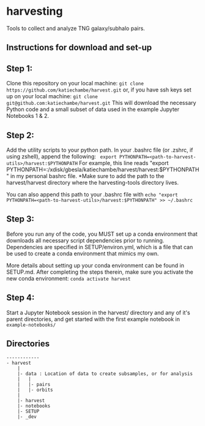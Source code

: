 # harvesting
Tools to collect and analyze TNG galaxy/subhalo pairs. 

## Instructions for download and set-up

Step 1:
-------
Clone this repository on your local machine:
```git clone https://github.com/katiechambe/harvest.git```
or, if you have ssh keys set up on your local machine:
```git clone git@github.com:katiechambe/harvest.git```
This will download the necessary Python code and a small subset of data 
used in the example Jupyter Notebooks 1 & 2.

Step 2:
-------
Add the utility scripts to your python path. In your .bashrc file (or .zshrc, if using zshell),
append the following:
``` export PYTHONPATH=<path-to-harvest-utils>/harvest:$PYTHONPATH```
For example, this line reads "export PYTHONPATH=:/xdisk/gbesla/katiechambe/harvest/harvest:$PYTHONPATH" 
in my personal bashrc file. *Make sure to add the path to the harvest/harvest directory where the harvesting-tools directory lives. 


You can also append this path to your .bashrc file with 
```echo "export PYTHONPATH=<path-to-harvest-utils>/harvest:$PYTHONPATH" >> ~/.bashrc```

Step 3:
-------
Before you run any of the code, you MUST set up a conda environment that 
downloads all necessary script dependencies prior to running. 
Dependencies are specified in SETUP/environ.yml, which is a file that can be used 
to create a conda environment that mimics my own. 

More details about setting up your conda environment can be found in SETUP.md. 
After completing the steps therein, make sure you activate the new conda environment:
```conda activate harvest```

Step 4:
-------
Start a Jupyter Notebook session in the harvest/ directory and any of it's parent directories, and get started with the first example notebook in ```example-notebooks/``` 

## Directories
```
------------
- harvest
    |
    |- data : Location of data to create subsamples, or for analysis
    |   | 
    |   |- pairs
    |   |- orbits
    |
    |- harvest
    |- notebooks
    |- SETUP
    |- _dev
```
